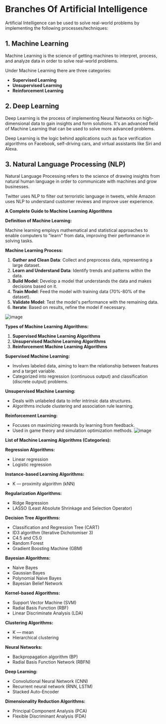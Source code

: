 # Branches Of Artificial Intelligence

Artificial Intelligence can be used to solve real-world problems by implementing the following processes/techniques:

## 1. Machine Learning

Machine Learning is the science of getting machines to interpret, process, and analyze data in order to solve real-world problems.

Under Machine Learning there are three categories:

- **Supervised Learning**
- **Unsupervised Learning**
- **Reinforcement Learning**

## 2. Deep Learning

Deep Learning is the process of implementing Neural Networks on high-dimensional data to gain insights and form solutions. It's an advanced field of Machine Learning that can be used to solve more advanced problems.

Deep Learning is the logic behind applications such as face verification algorithms on Facebook, self-driving cars, and virtual assistants like Siri and Alexa.

## 3. Natural Language Processing (NLP)

Natural Language Processing refers to the science of drawing insights from natural human language in order to communicate with machines and grow businesses.

Twitter uses NLP to filter out terroristic language in tweets, while Amazon uses NLP to understand customer reviews and improve user experience.

**A Complete Guide to Machine Learning Algorithms**

**Definition of Machine Learning:**

Machine learning employs mathematical and statistical approaches to enable computers to "learn" from data, improving their performance in solving tasks.

**Machine Learning Process:**

1. **Gather and Clean Data**: Collect and preprocess data, representing a large dataset.
2. **Learn and Understand Data**: Identify trends and patterns within the data.
3. **Build Model**: Develop a model that understands the data and makes decisions based on it.
4. **Train Model**: Feed the model with training data (70%-80% of the dataset).
5. **Validate Model**: Test the model's performance with the remaining data.
6. **Iterate**: Based on results, refine the model if necessary.

![image](https://github.com/Dhananjay-97/GenAI/assets/125077594/69e0b234-69d6-46dc-a17c-7acffa8e8c2e)


**Types of Machine Learning Algorithms:**

1. **Supervised Machine Learning Algorithms**
2. **Unsupervised Machine Learning Algorithms**
3. **Reinforcement Machine Learning Algorithms**

**Supervised Machine Learning:**

- Involves labeled data, aiming to learn the relationship between features and a target variable.
- Categorized into regression (continuous output) and classification (discrete output) problems.

**Unsupervised Machine Learning:**

- Deals with unlabeled data to infer intrinsic data structures.
- Algorithms include clustering and association rule learning.

**Reinforcement Learning:**

- Focuses on maximizing rewards by learning from feedback.
- Used in game theory and simulation optimization methods.
![image](https://github.com/Dhananjay-97/GenAI/assets/125077594/07f131a1-ccfb-4880-b8b8-91ce089d3996)

**List of Machine Learning Algorithms (Categories):**

**Regression Algorithms:**
- Linear regression
- Logistic regression

**Instance-based Learning Algorithms:**
- K — proximity algorithm (kNN)

**Regularization Algorithms:**
- Ridge Regression
- LASSO (Least Absolute Shrinkage and Selection Operator)

**Decision Tree Algorithms:**
- Classification and Regression Tree (CART)
- ID3 algorithm (Iterative Dichotomiser 3)
- C4.5 and C5.0
- Random Forest
- Gradient Boosting Machine (GBM)

**Bayesian Algorithms:**
- Naive Bayes
- Gaussian Bayes
- Polynomial Naive Bayes
- Bayesian Belief Network

**Kernel-based Algorithms:**
- Support Vector Machine (SVM)
- Radial Basis Function (RBF)
- Linear Discriminate Analysis (LDA)

**Clustering Algorithms:**
- K — mean
- Hierarchical clustering

**Neural Networks:**
- Backpropagation algorithm (BP)
- Radial Basis Function Network (RBFN)

**Deep Learning:**
- Convolutional Neural Network (CNN)
- Recurrent neural network (RNN, LSTM)
- Stacked Auto-Encoder

**Dimensionality Reduction Algorithms:**
- Principal Component Analysis (PCA)
- Flexible Discriminant Analysis (FDA)


